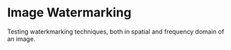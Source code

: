 # Image Watermarking
Testing waterkmarking techniques, both in spatial and frequency domain of an image.
